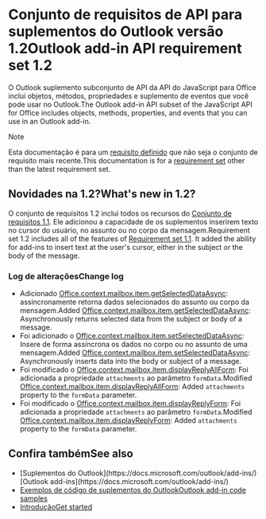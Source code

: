 # <a name="outlook-add-in-api-requirement-set-12"></a><span data-ttu-id="5301c-101">Conjunto de requisitos de API para suplementos do Outlook versão 1.2</span><span class="sxs-lookup"><span data-stu-id="5301c-101">Outlook add-in API requirement set 1.2</span></span>

<span data-ttu-id="5301c-102">O Outlook suplemento subconjunto de API da API do JavaScript para Office inclui objetos, métodos, propriedades e suplemento de eventos que você pode usar no Outlook.</span><span class="sxs-lookup"><span data-stu-id="5301c-102">The Outlook add-in API subset of the JavaScript API for Office includes objects, methods, properties, and events that you can use in an Outlook add-in.</span></span>

> [!NOTE]
> <span data-ttu-id="5301c-103">Esta documentação é para um [requisito definido](/javascript/office/requirement-sets/outlook-api-requirement-sets) que não seja o conjunto de requisito mais recente.</span><span class="sxs-lookup"><span data-stu-id="5301c-103">This documentation is for a [requirement set](/javascript/office/requirement-sets/outlook-api-requirement-sets) other than the latest requirement set.</span></span> 

## <a name="whats-new-in-12"></a><span data-ttu-id="5301c-104">Novidades na 1.2?</span><span class="sxs-lookup"><span data-stu-id="5301c-104">What's new in 1.2?</span></span>

<span data-ttu-id="5301c-p101">O conjunto de requisitos 1.2 inclui todos os recursos do [Conjunto de requisitos 1.1](../requirement-set-1.1/outlook-requirement-set-1.1.md). Ele adicionou a capacidade de os suplementos inserirem texto no cursor do usuário, no assunto ou no corpo da mensagem.</span><span class="sxs-lookup"><span data-stu-id="5301c-p101">Requirement set 1.2 includes all of the features of [Requirement set 1.1](../requirement-set-1.1/outlook-requirement-set-1.1.md). It added the ability for add-ins to insert text at the user's cursor, either in the subject or the body of the message.</span></span>

### <a name="change-log"></a><span data-ttu-id="5301c-107">Log de alterações</span><span class="sxs-lookup"><span data-stu-id="5301c-107">Change log</span></span>

- <span data-ttu-id="5301c-108">Adicionado [Office.context.mailbox.item.getSelectedDataAsync](office.context.mailbox.item.md#getselecteddataasynccoerciontype-options-callback--string): assincronamente retorna dados selecionados do assunto ou corpo da mensagem.</span><span class="sxs-lookup"><span data-stu-id="5301c-108">Added [Office.context.mailbox.item.getSelectedDataAsync](office.context.mailbox.item.md#getselecteddataasynccoerciontype-options-callback--string): Asynchronously returns selected data from the subject or body of a message.</span></span>
- <span data-ttu-id="5301c-109">Foi adicionado o [Office.context.mailbox.item.setSelectedDataAsync](office.context.mailbox.item.md#setselecteddataasyncdata-options-callback): Insere de forma assíncrona os dados no corpo ou no assunto de uma mensagem.</span><span class="sxs-lookup"><span data-stu-id="5301c-109">Added [Office.context.mailbox.item.setSelectedDataAsync](office.context.mailbox.item.md#setselecteddataasyncdata-options-callback): Asynchronously inserts data into the body or subject of a message.</span></span>
- <span data-ttu-id="5301c-110">Foi modificado o [Office.context.mailbox.item.displayReplyAllForm](office.context.mailbox.item.md#displayreplyallformformdata): Foi adicionada a propriedade `attachments` ao parâmetro `formData`.</span><span class="sxs-lookup"><span data-stu-id="5301c-110">Modified [Office.context.mailbox.item.displayReplyAllForm](office.context.mailbox.item.md#displayreplyallformformdata): Added `attachments` property to the `formData` parameter.</span></span>
- <span data-ttu-id="5301c-111">Foi modificado o [Office.context.mailbox.item.displayReplyForm](office.context.mailbox.item.md#displayreplyformformdata): Foi adicionada a propriedade `attachments` ao parâmetro `formData`.</span><span class="sxs-lookup"><span data-stu-id="5301c-111">Modified [Office.context.mailbox.item.displayReplyForm](office.context.mailbox.item.md#displayreplyformformdata): Added `attachments` property to the `formData` parameter.</span></span>

## <a name="see-also"></a><span data-ttu-id="5301c-112">Confira também</span><span class="sxs-lookup"><span data-stu-id="5301c-112">See also</span></span>

- <span data-ttu-id="5301c-113">
  [Suplementos do Outlook](https://docs.microsoft.com/outlook/add-ins/)</span><span class="sxs-lookup"><span data-stu-id="5301c-113">[Outlook add-ins](https://docs.microsoft.com/outlook/add-ins/)</span></span>
- [<span data-ttu-id="5301c-114">Exemplos de código de suplementos do Outlook</span><span class="sxs-lookup"><span data-stu-id="5301c-114">Outlook add-in code samples</span></span>](https://developer.microsoft.com/outlook/gallery/?filterBy=Outlook,Samples,Add-ins)
- [<span data-ttu-id="5301c-115">Introdução</span><span class="sxs-lookup"><span data-stu-id="5301c-115">Get started</span></span>](https://docs.microsoft.com/outlook/add-ins/quick-start)